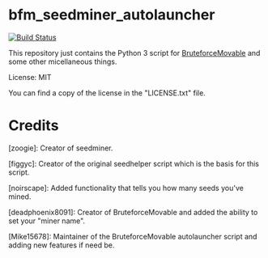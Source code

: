 # bfm_seedminer_autolauncher

[![Build Status](https://travis-ci.com/Mike15678/bfm_seedminer_autolauncher.svg?branch=master)](https://travis-ci.com/Mike15678/bfm_seedminer_autolauncher)

This repository just contains the Python 3 script for [BruteforceMovable](https://bruteforcemovable.com) and some other micellaneous things.


License: MIT

You can find a copy of the license in the "LICENSE.txt" file.

# Credits

[zoogie]: Creator of seedminer.

[figgyc]: Creator of the original seedhelper script which is the basis for this script.

[noirscape]: Added functionality that tells you how many seeds you've mined.

[deadphoenix8091]: Creator of BruteforceMovable and added the ability to set your "miner name".

[Mike15678]: Maintainer of the BruteforceMovable autolauncher script and adding new features if need be.
